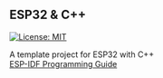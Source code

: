 ## ESP32 & C++

[![License: MIT](https://img.shields.io/badge/License-MIT-blue.svg)](https://github.com/onurae/esp32-cpp-template/blob/main/LICENSE)

A template project for ESP32 with C++ <br>
[ESP-IDF Programming Guide](https://docs.espressif.com/projects/esp-idf/en/latest/esp32/index.html)
